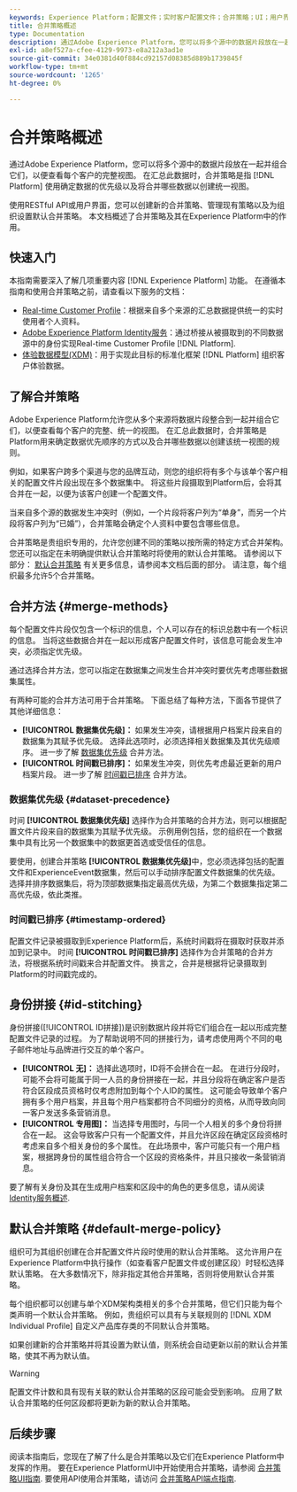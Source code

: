 ```yaml
---
keywords: Experience Platform；配置文件；实时客户配置文件；合并策略；UI；用户界面；已排序时间戳；数据集优先级
title: 合并策略概述
type: Documentation
description: 通过Adobe Experience Platform，您可以将多个源中的数据片段放在一起并组合它们，以便查看各个客户的完整视图。 在汇总此数据时，合并策略是Platform用来确定数据优先顺序的方式以及合并哪些数据以创建统一视图的规则。
exl-id: a8ef527a-cfee-4129-9973-e8a212a3ad1e
source-git-commit: 34e0381d40f884cd92157d08385d889b1739845f
workflow-type: tm+mt
source-wordcount: '1265'
ht-degree: 0%

---
```


# 合并策略概述

通过Adobe Experience Platform，您可以将多个源中的数据片段放在一起并组合它们，以便查看每个客户的完整视图。 在汇总此数据时，合并策略是指 [!DNL Platform] 使用确定数据的优先级以及将合并哪些数据以创建统一视图。

使用RESTful API或用户界面，您可以创建新的合并策略、管理现有策略以及为组织设置默认合并策略。 本文档概述了合并策略及其在Experience Platform中的作用。

## 快速入门

本指南需要深入了解几项重要内容 [!DNL Experience Platform] 功能。 在遵循本指南和使用合并策略之前，请查看以下服务的文档：

* [Real-time Customer Profile](../home.md)：根据来自多个来源的汇总数据提供统一的实时使用者个人资料。
* [Adobe Experience Platform Identity服务](../../identity-service/home.md)：通过桥接从被摄取到的不同数据源中的身份实现Real-time Customer Profile [!DNL Platform].
* [体验数据模型(XDM)](../../xdm/home.md)：用于实现此目标的标准化框架 [!DNL Platform] 组织客户体验数据。

## 了解合并策略

Adobe Experience Platform允许您从多个来源将数据片段整合到一起并组合它们，以便查看每个客户的完整、统一的视图。 在汇总此数据时，合并策略是Platform用来确定数据优先顺序的方式以及合并哪些数据以创建该统一视图的规则。

例如，如果客户跨多个渠道与您的品牌互动，则您的组织将有多个与该单个客户相关的配置文件片段出现在多个数据集中。 将这些片段摄取到Platform后，会将其合并在一起，以便为该客户创建一个配置文件。

当来自多个源的数据发生冲突时（例如，一个片段将客户列为“单身”，而另一个片段将客户列为“已婚”），合并策略会确定个人资料中要包含哪些信息。

合并策略是贵组织专用的，允许您创建不同的策略以按所需的特定方式合并架构。 您还可以指定在未明确提供默认合并策略时将使用的默认合并策略。 请参阅以下部分： [默认合并策略](#default-merge-policy) 有关更多信息，请参阅本文档后面的部分。 请注意，每个组织最多允许5个合并策略。

## 合并方法 {#merge-methods}

每个配置文件片段仅包含一个标识的信息，个人可以存在的标识总数中有一个标识的信息。 当将这些数据合并在一起以形成客户配置文件时，该信息可能会发生冲突，必须指定优先级。

通过选择合并方法，您可以指定在数据集之间发生合并冲突时要优先考虑哪些数据集属性。

有两种可能的合并方法可用于合并策略。 下面总结了每种方法，下面各节提供了其他详细信息：

* **[!UICONTROL 数据集优先级]：** 如果发生冲突，请根据用户档案片段来自的数据集为其赋予优先级。 选择此选项时，必须选择相关数据集及其优先级顺序。 进一步了解 [数据集优先级](#dataset-precedence) 合并方法。
* **[!UICONTROL 时间戳已排序]：** 如果发生冲突，则优先考虑最近更新的用户档案片段。 进一步了解 [时间戳已排序](#timestamp-ordered) 合并方法。

### 数据集优先级 {#dataset-precedence}

时间 **[!UICONTROL 数据集优先级]** 选择作为合并策略的合并方法，则可以根据配置文件片段来自的数据集为其赋予优先级。 示例用例包括，您的组织在一个数据集中具有比另一个数据集中的数据更首选或受信任的信息。

要使用，创建合并策略 **[!UICONTROL 数据集优先级]**&#x200B;中，您必须选择包括的配置文件和ExperienceEvent数据集，然后可以手动排序配置文件数据集的优先级。 选择并排序数据集后，将为顶部数据集指定最高优先级，为第二个数据集指定第二高优先级，依此类推。

### 时间戳已排序 {#timestamp-ordered}

配置文件记录被摄取到Experience Platform后，系统时间戳将在摄取时获取并添加到记录中。 时间 **[!UICONTROL 时间戳已排序]** 选择作为合并策略的合并方法，将根据系统时间戳来合并配置文件。 换言之，合并是根据将记录摄取到Platform的时间戳完成的。

## 身份拼接 {#id-stitching}

身份拼接([!UICONTROL ID拼接])是识别数据片段并将它们组合在一起以形成完整配置文件记录的过程。 为了帮助说明不同的拼接行为，请考虑使用两个不同的电子邮件地址与品牌进行交互的单个客户。

* **[!UICONTROL 无]：** 选择此选项时，ID将不会拼合在一起。 在进行分段时，可能不会将可能属于同一人员的身份拼接在一起，并且分段将在确定客户是否符合区段成员资格时仅考虑附加到每个个人ID的属性。 这可能会导致单个客户拥有多个用户档案，并且每个用户档案都符合不同细分的资格，从而导致向同一客户发送多条营销消息。
* **[!UICONTROL 专用图]：** 当选择专用图时，与同一个人相关的多个身份将拼合在一起。 这会导致客户只有一个配置文件，并且允许区段在确定区段资格时考虑来自多个相关身份的多个属性。 在此场景中，客户可能只有一个用户档案，根据跨身份的属性组合符合一个区段的资格条件，并且只接收一条营销消息。

要了解有关身份及其在生成用户档案和区段中的角色的更多信息，请从阅读 [Identity服务概述](../../identity-service/home.md).

## 默认合并策略 {#default-merge-policy}

组织可为其组织创建在合并配置文件片段时使用的默认合并策略。 这允许用户在Experience Platform中执行操作（如查看客户配置文件或创建区段）时轻松选择默认策略。 在大多数情况下，除非指定其他合并策略，否则将使用默认合并策略。

每个组织都可以创建与单个XDM架构类相关的多个合并策略，但它们只能为每个类声明一个默认合并策略。 例如，贵组织可以具有与关联规则的 [!DNL XDM Individual Profile] 自定义产品库存类的不同默认合并策略。

如果创建新的合并策略并将其设置为默认值，则系统会自动更新以前的默认合并策略，使其不再为默认值。

>[!WARNING]
>
>配置文件计数和具有现有关联的默认合并策略的区段可能会受到影响。 应用了默认合并策略的任何区段都将更新为新的默认合并策略。

## 后续步骤

阅读本指南后，您现在了解了什么是合并策略以及它们在Experience Platform中发挥的作用。 要在Experience PlatformUI中开始使用合并策略，请参阅 [合并策略UI指南](ui-guide.md). 要使用API使用合并策略，请访问 [合并策略API端点指南](../api/merge-policies.md).
